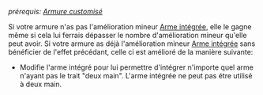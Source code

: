 *prérequis: [Armure customisé](Armure%20customisé.md)*

Si votre armure n'as pas l'amélioration mineur [Arme intégrée](../../../../../../4.%20Equipement%20et%20items/Equipement%20personel/amélioration%20d'équipement.md#Arme%20intégrée), elle le gagne même si cela lui ferrais dépasser le nombre d'amélioration mineur qu'elle peut avoir.
Si votre armure as déjà l'amélioration mineur [Arme intégrée](../../../../../../4.%20Equipement%20et%20items/Equipement%20personel/amélioration%20d'équipement.md#Arme%20intégrée) sans bénéficier de l'effet précédant, celle ci est amélioré de la manière suivante:
- Modifie l'arme intégré pour lui permettre d'intégrer n'importe quel arme n'ayant pas le trait "deux main".  L'arme intégrée ne peut pas étre utilisé à deux main.